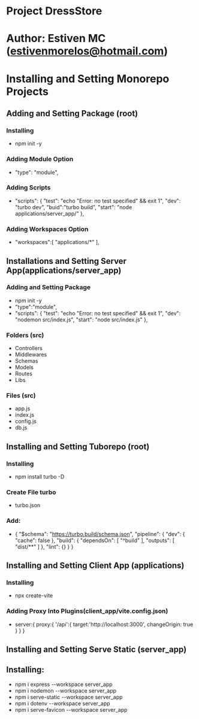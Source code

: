 # Project DressStore
# Author: Estiven MC (estivenmorelos@hotmail.com)


# Installing and Setting Monorepo Projects

## Adding and Setting Package (root)
### Installing
- npm init -y
### Adding Module Option
- "type": "module",
### Adding Scripts 
- "scripts": {
    "test": "echo \"Error: no test specified\" && exit 1",
    "dev": "turbo dev",
    "buid":"turbo build",
    "start": "node applications/server_app/"
  },
### Adding Workspaces Option
-  "workspaces":[
    "applications/*"
  ],


## Installations and Setting Server App(applications/server_app)
### Adding and Setting Package
- npm init -y
- "type":"module",
- "scripts": {
    "test": "echo \"Error: no test specified\" && exit 1",
    "dev": "nodemon src/index.js",
    "start": "node src/index.js"
  },
### Folders (src)
- Controllers
- Middlewares
- Schemas
- Models
- Routes
- Libs
### Files (src)
- app.js
- index.js
- config.js
- db.js


## Installing and Setting Tuborepo (root)
### Installing
- npm install turbo -D
### Create File turbo
- turbo.json
### Add:
- {
    "$schema": "https://turbo.build/schema.json",
    "pipeline": {
        "dev": {
            "cache": false
        },
        "build": {
            "dependsOn": [
                "^build"
            ],
            "outputs": [
                "dist/**"
            ]
        },
        "lint": {}
    }
}

## Installing and Setting Client App (applications)
### Installing
- npx create-vite
### Adding Proxy Into Plugins(client_app/vite.config.json)
-  server:{
    proxy:{
      '/api':{
        target:'http://localhost:3000',
        changeOrigin: true
      }
    }
  }
## Installing and Setting Serve Static (server_app)
## Installing:
- npm i express --workspace server_app
- npm i nodemon --workspace server_app
- npm i serve-static --workspace server_app
- npm i dotenv --workspace server_app
- npm i serve-favicon --workspace server_app